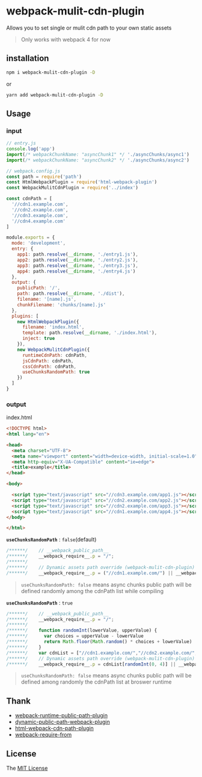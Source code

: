 # webpack-mulit-cdn-plugin

Allows you to set single or mulit cdn path to your own static assets

> Only works with webpack 4 for now

## installation
```sh
npm i webpack-mulit-cdn-plugin -D
```
or
```sh
yarn add webpack-mulit-cdn-plugin -D
```

## Usage

### input

```js
// entry.js
console.log('app')
import(/* webpackChunkName: "asyncChunk1" */ './asyncChunks/async1')
import(/* webpackChunkName: "asyncChunk2" */ './asyncChunks/async2')
```

```js
// webpack.config.js
const path = require('path')
const HtmlWebpackPlugin = require('html-webpack-plugin')
const WebpackMulitCdnPlugin = require('../index')

const cdnPath = [
  '//cdn1.example.com',
  '//cdn2.example.com',
  '//cdn3.example.com',
  '//cdn4.example.com'
]

module.exports = {
  mode: 'development',
  entry: {
    app1: path.resolve(__dirname, './entry1.js'),
    app2: path.resolve(__dirname, './entry2.js'),
    app3: path.resolve(__dirname, './entry3.js'),
    app4: path.resolve(__dirname, './entry4.js')
  },
  output: {
    publicPath: '/',
    path: path.resolve(__dirname, './dist'),
    filename: '[name].js',
    chunkFilename: 'chunks/[name].js'
  },
  plugins: [
    new HtmlWebpackPlugin({
      filename: 'index.html',
      template: path.resolve(__dirname, './index.html'),
      inject: true
    }),
    new WebpackMulitCdnPlugin({
      runtimeCdnPath: cdnPath,
      jsCdnPath: cdnPath,
      cssCdnPath: cdnPath,
      useChunksRandomPath: true
    })
  ]
}
```
### output

index.html
```html
<!DOCTYPE html>
<html lang="en">

<head>
  <meta charset="UTF-8">
  <meta name="viewport" content="width=device-width, initial-scale=1.0">
  <meta http-equiv="X-UA-Compatible" content="ie=edge">
  <title>example</title>
</head>

<body>

  <script type="text/javascript" src="//cdn3.example.com/app1.js"></script>
  <script type="text/javascript" src="//cdn2.example.com/app2.js"></script>
  <script type="text/javascript" src="//cdn2.example.com/app3.js"></script>
  <script type="text/javascript" src="//cdn1.example.com/app4.js"></script>
</body>

</html>
```

**`useChunksRandomPath`** : `false`(default)
```js
/******/ 	// __webpack_public_path__
/******/ 	__webpack_require__.p = "/";
/******/
/******/ 	// Dynamic assets path override (webpack-mulit-cdn-plugin)
/******/ 	__webpack_require__.p = ("//cdn1.example.com/") || __webpack_require__.p;
```
> `useChunksRandomPath: false` means async chunks public path will be defined randomly among the cdnPath list while compiling

**`useChunksRandomPath`** : `true`
```js
/******/ 	// __webpack_public_path__
/******/ 	__webpack_require__.p = "/";
/******/
/******/ 	function randomInt(lowerValue, upperValue) {
/******/ 	  var choices = upperValue - lowerValue
/******/ 	  return Math.floor(Math.random() * choices + lowerValue)
/******/ 	}
/******/ 	var cdnList = ["//cdn1.example.com/","//cdn2.example.com/","//cdn3.example.com/","//cdn4.example.com/"]
/******/ 	// Dynamic assets path override (webpack-mulit-cdn-plugin)
/******/ 	__webpack_require__.p = cdnList[randomInt(0, 4)] || __webpack_require__.p;
```
> `useChunksRandomPath: false` means async chunks public path will be defined among randomly the cdnPath list at broswer runtime

## Thank
- [webpack-runtime-public-path-plugin](https://www.npmjs.com/package/webpack-runtime-public-path-plugin)
- [dynamic-public-path-webpack-plugin](https://www.npmjs.com/package/dynamic-public-path-webpack-plugin)
- [html-webpack-cdn-path-plugin](https://www.npmjs.com/package/html-webpack-cdn-path-plugin)
- [webpack-require-from](https://www.npmjs.com/package/webpack-require-from)

## License
The [MIT License](LICENSE)
